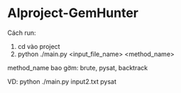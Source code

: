 # AIproject-GemHunter
Cách run:
1. cd vào project
2. python ./main.py <input_file_name> <method_name>

method_name bao gờm: brute, pysat, backtrack

VD: python ./main.py input2.txt pysat

